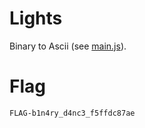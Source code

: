 # Lights

Binary to Ascii (see [main.js](../html/js/main.js)).

# Flag

`FLAG-b1n4ry_d4nc3_f5ffdc87ae`
